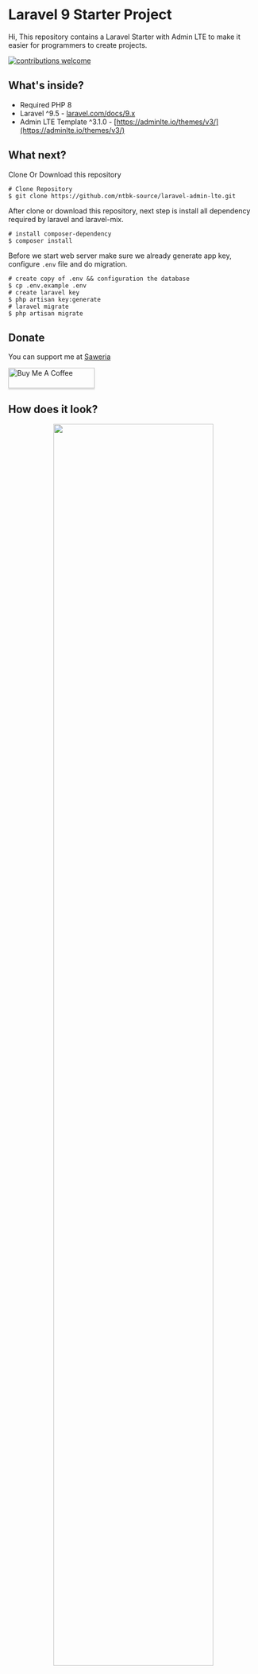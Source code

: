 # Laravel 9 Starter Project

Hi, This repository contains a Laravel Starter with Admin LTE to make it easier for programmers to create projects.

[![contributions welcome](https://img.shields.io/badge/contributions-welcome-brightgreen.svg?style=flat)](https://github.com/ntbk-source/laravel-admin-lte/issues)

## What's inside?

-   Required PHP 8
-   Laravel ^9.5 - [laravel.com/docs/9.x](https://laravel.com/docs/9.x)
-   Admin LTE Template ^3.1.0 - [https://adminlte.io/themes/v3/](https://adminlte.io/themes/v3/)

## What next?

Clone Or Download this repository

```shell
# Clone Repository
$ git clone https://github.com/ntbk-source/laravel-admin-lte.git
```

After clone or download this repository, next step is install all dependency required by laravel and laravel-mix.

```shell
# install composer-dependency
$ composer install
```

Before we start web server make sure we already generate app key, configure `.env` file and do migration.

```shell
# create copy of .env && configuration the database
$ cp .env.example .env
# create laravel key
$ php artisan key:generate
# laravel migrate
$ php artisan migrate
```

## Donate

You can support me at [Saweria](https://saweria.co/bayutriwibowo)

<a href="https://buymeacoffee.com/bayutriwibowo" target="_blank"><img src="https://www.buymeacoffee.com/assets/img/custom_images/orange_img.png" alt="Buy Me A Coffee" style="height: 41px !important;width: 174px !important;box-shadow: 0px 3px 2px 0px rgba(190, 190, 190, 0.5) !important;-webkit-box-shadow: 0px 3px 2px 0px rgba(190, 190, 190, 0.5) !important;" ></a>

## How does it look?

<p align="center">
    <img src="https://telegra.ph/file/6054ffd4b1d505f1d885a.jpg" width="80%" height="auto" />
    <img src="https://telegra.ph/file/6f234332f6792eec21f67.jpg" width="80%" height="auto" />
    <img src="https://telegra.ph/file/f69dca46a6c9e0e66caa5.jpg" width="80%" height="auto" />
    <img src="https://telegra.ph/file/962ac251037da7ccab42a.jpg" width="80%" height="auto" />
    <img src="https://telegra.ph/file/1b23c82f674e76a7e31d6.jpg" width="80%" height="auto" />
    <img src="https://telegra.ph/file/76745d8c577e91d4f7f46.jpg" width="80%" height="auto" />
</p>

## Donate

You can support me at [Saweria](https://saweria.co/bayutriwibowo)

<a href="https://buymeacoffee.com/bayutriwibowo" target="_blank"><img src="https://www.buymeacoffee.com/assets/img/custom_images/orange_img.png" alt="Buy Me A Coffee" style="height: 41px !important;width: 174px !important;box-shadow: 0px 3px 2px 0px rgba(190, 190, 190, 0.5) !important;-webkit-box-shadow: 0px 3px 2px 0px rgba(190, 190, 190, 0.5) !important;" ></a>
